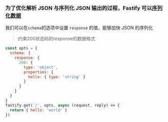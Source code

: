 ### 为了优化解析 JSON 与序列化 JSON 输出的过程，Fastify 可以[序列化数据](https://github.com/fastify/docs-chinese/blob/master/docs/Validation-and-Serialization.md)

我们可以在`schema`的选项中设置 `response` 的值，能够加快 JSON 的序列化

> 约束200状态码的response的数据格式

```js
const opts = {
  schema: {
    response: {
      200: {
        type: 'object',
        properties: {
          hello: { type: 'string' }
        }
      }
    }
  }
}
fastify.get('/', opts, async (request, reply) => {
  return { hello: 'world' }
})
```